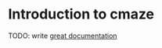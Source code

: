 # Introduction to cmaze

TODO: write [great documentation](http://jacobian.org/writing/what-to-write/)
